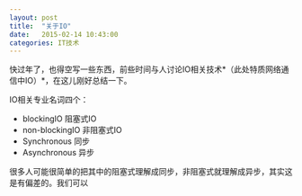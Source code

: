 ```yaml
---
layout: post
title:  "关于IO"
date:   2015-02-14 10:43:00
categories: IT技术
---
```


快过年了，也得空写一些东西，前些时间与人讨论IO相关技术*（此处特质网络通信中IO）*，在这儿刚好总结一下。

IO相关专业名词四个：   
* blockingIO 阻塞式IO
* non-blockingIO 非阻塞式IO
* Synchronous 同步
* Asynchronous 异步

很多人可能很简单的把其中的阻塞式理解成同步，非阻塞式就理解成异步，其实这是有偏差的。我们可以
